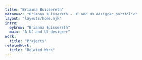 ```yaml
---
title: "Brianna Buissereth"
metaDesc: "Brianna Buissereth - UI and UX designer portfolio"
layout: "layouts/home.njk"
intro:
  eybrow: "Brianna Buissereth"
  main: "A UI and UX designer"
work:
  title: "Projects"
relatedWork:
  title: "Related Work"
---
```


